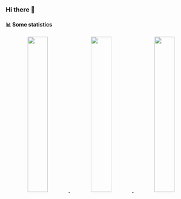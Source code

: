 ### Hi there 👋
 
 
#### 📊 Some statistics

<div align="center" >
<a  href="https://github.com/JohnnyInArt">

<img src="https://raw.githubusercontent.com/JohnnyInArt/profile-summary-cards/master/profile-summary-card-output/nord_dark/3-stats.svg" width="32.5%">
<img src="https://raw.githubusercontent.com/JohnnyInArt/profile-summary-cards/master/profile-summary-card-output/nord_dark/1-repos-per-language.svg" width="32.5%">
<img src="https://raw.githubusercontent.com/JohnnyInArt/profile-summary-cards/master/profile-summary-card-output/nord_dark/2-most-commit-language.svg" width="32.5%">

</a>
